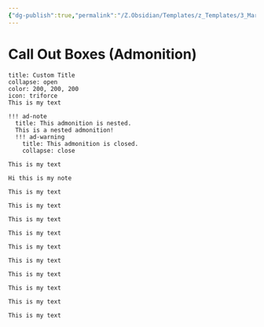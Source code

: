 ```yaml
---
{"dg-publish":true,"permalink":"/Z.Obsidian/Templates/z_Templates/3_Markdown/Call Out Boxes (Admonition)/Call Out Boxes (Admonition)/"}
---
```


# Call Out Boxes (Admonition)

```ad-note
title: Custom Title
collapse: open
color: 200, 200, 200
icon: triforce
This is my text

!!! ad-note
  title: This admonition is nested.
  This is a nested admonition!
  !!! ad-warning
    title: This admonition is closed.
    collapse: close

```

```ad-note
This is my text
```

```ad-abstract
Hi this is my note
```

```ad-info
This is my text
```

```ad-tip
This is my text
```

```ad-success
This is my text
```

```ad-question
This is my text
```

```ad-warning
This is my text
```

```ad-failure
This is my text
```

```ad-danger
This is my text
```

```ad-bug
This is my text
```

```ad-example
This is my text
```

```ad-quote
This is my text
```